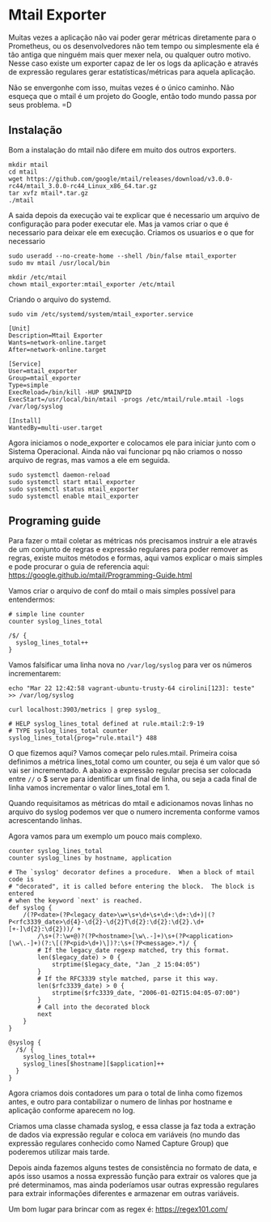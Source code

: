 # Mtail Exporter

Muitas vezes a aplicação não vai poder gerar métricas diretamente para o Prometheus, ou os desenvolvedores não tem tempo ou simplesmente ela é tão antiga que ninguém mais quer mexer nela, ou qualquer outro motivo. Nesse caso existe um exporter capaz de ler os logs da aplicação e através de expressão regulares gerar estatísticas/métricas para aquela aplicação.

Não se envergonhe com isso, muitas vezes é o único caminho. Não esqueça que o mtail é um projeto do Google, então todo mundo passa por seus problema. =D

## Instalação

Bom a instalação do mtail não difere em muito dos outros exporters.

```
mkdir mtail
cd mtail
wget https://github.com/google/mtail/releases/download/v3.0.0-rc44/mtail_3.0.0-rc44_Linux_x86_64.tar.gz
tar xvfz mtail*.tar.gz
./mtail
```
A saida depois da execução vai te explicar que é necessario um arquivo de configuração para poder executar ele. Mas ja vamos criar o que é necessario para deixar ele em execução. Criamos os usuarios e o que for necessario

```
sudo useradd --no-create-home --shell /bin/false mtail_exporter
sudo mv mtail /usr/local/bin

mkdir /etc/mtail
chown mtail_exporter:mtail_exporter /etc/mtail
```

Criando o arquivo do systemd.

```
sudo vim /etc/systemd/system/mtail_exporter.service

[Unit]
Description=Mtail Exporter
Wants=network-online.target
After=network-online.target

[Service]
User=mtail_exporter
Group=mtail_exporter
Type=simple
ExecReload=/bin/kill -HUP $MAINPID
ExecStart=/usr/local/bin/mtail -progs /etc/mtail/rule.mtail -logs /var/log/syslog

[Install]
WantedBy=multi-user.target
```

Agora iniciamos o node_exporter e colocamos ele para iniciar junto com o Sistema Operacional. Ainda não vai funcionar pq não criamos o nosso arquivo de regras, mas vamos a ele em seguida.

```
sudo systemctl daemon-reload
sudo systemctl start mtail_exporter
sudo systemctl status mtail_exporter
sudo systemctl enable mtail_exporter
```


## Programing guide

Para fazer o mtail coletar as métricas nós precisamos instruir a ele através de um conjunto de regras e expressão regulares para poder remover as regras, existe muitos métodos e formas, aqui vamos explicar o mais simples e pode procurar o guia de referencia aqui: https://google.github.io/mtail/Programming-Guide.html


Vamos criar o arquivo de conf do mtail o mais simples possível para entendermos:

```
# simple line counter
counter syslog_lines_total

/$/ {
  syslog_lines_total++
}
```

Vamos falsificar uma linha nova no `/var/log/syslog` para ver os números incrementarem:

```
echo "Mar 22 12:42:58 vagrant-ubuntu-trusty-64 cirolini[123]: teste" >> /var/log/syslog

curl localhost:3903/metrics | grep syslog_

# HELP syslog_lines_total defined at rule.mtail:2:9-19
# TYPE syslog_lines_total counter
syslog_lines_total{prog="rule.mtail"} 488
```

O que fizemos aqui? Vamos começar pelo rules.mtail. Primeira coisa definimos a métrica lines_total como um counter, ou seja é um valor que só vai ser incrementado. A abaixo a expressão regular precisa ser colocada entre `//` o $ serve para identificar um final de linha, ou seja a cada final de linha vamos incrementar o valor lines_total em 1.

Quando requisitamos as métricas do mtail e adicionamos novas linhas no arquivo do syslog podemos ver que o numero incrementa conforme vamos acrescentando linhas.

Agora vamos para um exemplo um pouco mais complexo.

```
counter syslog_lines_total
counter syslog_lines by hostname, application

# The `syslog' decorator defines a procedure.  When a block of mtail code is
# "decorated", it is called before entering the block.  The block is entered
# when the keyword `next' is reached.
def syslog {
    /(?P<date>(?P<legacy_date>\w+\s+\d+\s+\d+:\d+:\d+)|(?P<rfc3339_date>\d{4}-\d{2}-\d{2}T\d{2}:\d{2}:\d{2}.\d+[+-]\d{2}:\d{2}))/ +
        /\s+(?:\w+@)?(?P<hostname>[\w\.-]+)\s+(?P<application>[\w\.-]+)(?:\[(?P<pid>\d+)\])?:\s+(?P<message>.*)/ {
        # If the legacy_date regexp matched, try this format.
        len($legacy_date) > 0 {
            strptime($legacy_date, "Jan _2 15:04:05")
        }
        # If the RFC3339 style matched, parse it this way.
        len($rfc3339_date) > 0 {
            strptime($rfc3339_date, "2006-01-02T15:04:05-07:00")
        }
        # Call into the decorated block
        next
    }
}

@syslog {
  /$/ {
    syslog_lines_total++
    syslog_lines[$hostname][$application]++
  }
}
```

Agora criamos dois contadores um para o total de linha como fizemos antes, e outro para contabilizar o numero de linhas por hostname e aplicação conforme aparecem no log.

Criamos uma classe chamada syslog, e essa classe ja faz toda a extração de dados via expressão regular e coloca em variáveis (no mundo das expressão regulares conhecido como Named Capture Group) que poderemos utilizar mais tarde.

Depois ainda fazemos alguns testes de consistência no formato de data, e após isso usamos a nossa expressão função para extrair os valores que ja pré determinamos, mas ainda poderíamos usar outras expressão regulares para extrair informações diferentes e armazenar em outras variáveis.

Um bom lugar para brincar com as regex é: https://regex101.com/
